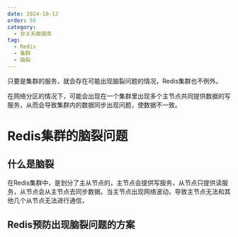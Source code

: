 ```yaml
---
date: 2024-10-12
order: 55
category:
  - 非关系数据库
tag:
  - Redis
  - 集群
  - 脑裂
---
```


只要是集群的服务，就会存在可能出现脑裂问题的情况，Redis集群也不例外。

在网络分区的情况下，可能会出现在一个集群里出现多个主节点共同提供数据的写服务，从而会导致集群内的数据同步出现问题，使数据不一致。

<!-- more -->

# Redis集群的脑裂问题

## 什么是脑裂

在Redis集群中，是划分了主从节点的，主节点会提供写服务，从节点只提供读服务，从节点会从主节点去同步数据。当主节点出现网络波动，导致主节点无法和其他几个从节点无法进行通信，

## Redis预防出现脑裂问题的方案